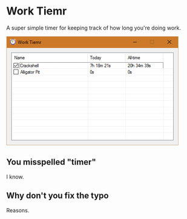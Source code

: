 # Work Tiemr

A super simple timer for keeping track of how long you're doing work.

![](Screenshot.png)

## You misspelled "timer"

I know.

## Why don't you fix the typo

Reasons.
